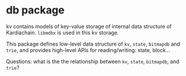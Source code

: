 # db package
kv contains models of key-value storage of internal data structure of Kardiachain.
`libmdbx` is used in this kv storage.

This package defines low-level data structure of `kv`, `state`, `bitmapdb` and `trie`, and provides high-level APIs for reading/writing: state, block...

Questions: what is the the relationship between `kv`, `state`, `bitmapdb`, and `trie`?